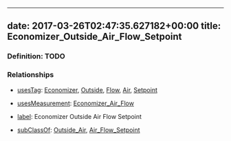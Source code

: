 
---
date: 2017-03-26T02:47:35.627182+00:00
title: Economizer_Outside_Air_Flow_Setpoint
---
### Definition: TODO

### Relationships

* [usesTag](https://brickschema.org/schema/1.0/BrickFrame#usesTag): [Economizer](https://brickschema.org/schema/1.0/BrickTag#Economizer), [Outside](https://brickschema.org/schema/1.0/BrickTag#Outside), [Flow](https://brickschema.org/schema/1.0/BrickTag#Flow), [Air](https://brickschema.org/schema/1.0/BrickTag#Air), [Setpoint](https://brickschema.org/schema/1.0/BrickTag#Setpoint)

* [usesMeasurement](https://brickschema.org/schema/1.0/BrickFrame#usesMeasurement): [Economizer_Air_Flow](https://brickschema.org/schema/1.0/Brick#Economizer_Air_Flow)

* [label](http://www.w3.org/2000/01/rdf-schema#label): Economizer Outside Air Flow Setpoint

* [subClassOf](http://www.w3.org/2000/01/rdf-schema#subClassOf): [Outside_Air](https://brickschema.org/schema/1.0/Brick#Outside_Air), [Air_Flow_Setpoint](https://brickschema.org/schema/1.0/Brick#Air_Flow_Setpoint)
